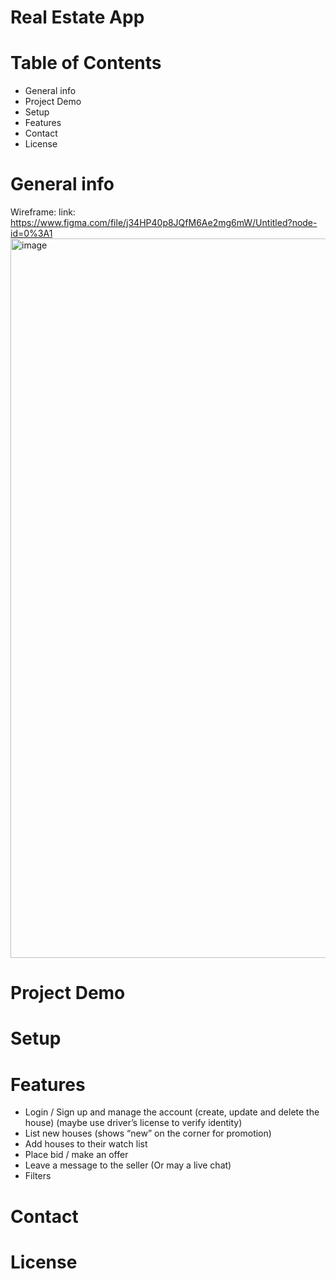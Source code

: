 # Real Estate App

# Table of Contents 
*   General info 
*   Project Demo 
*   Setup
*   Features 
*   Contact 
*   License


#   General info

Wireframe:
link: https://www.figma.com/file/j34HP40p8JQfM6Ae2mg6mW/Untitled?node-id=0%3A1
<img width="1151" alt="image" src="https://user-images.githubusercontent.com/61214246/165433229-650734a6-b1f1-43b9-9c11-d786169bd618.png">




#   Project Demo 

#   Setup


#   Features 

- Login / Sign up and manage the account (create, update and delete the house) (maybe use driver’s license to verify identity)
- List new houses (shows “new” on the corner for promotion)
- Add houses to their watch list
- Place bid / make an offer
- Leave a message to the seller (Or may a live chat)
- Filters


#   Contact 


#   License

